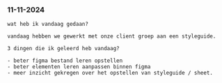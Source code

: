   <h3>11-11-2024</h3>
    <p>
  
    wat heb ik vandaag gedaan?

    vandaag hebben we gewerkt met onze client groep aan een styleguide.

    3 dingen die ik geleerd heb vandaag?

    - beter figma bestand leren opstellen
    - beter elementen leren aanpassen binnen figma
    - meer inzicht gekregen over het opstellen van styleguide / sheet.